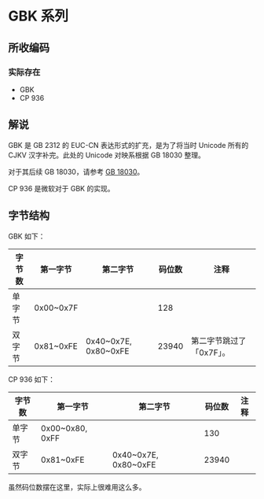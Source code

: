 # GBK 系列

## 所收编码
### 实际存在
- GBK
- CP 936

## 解说
GBK 是 GB 2312 的 EUC-CN 表达形式的扩充，是为了将当时 Unicode 所有的 CJKV 汉字补完。此处的 Unicode 对映系根据 GB 18030 整理。

对于其后续 GB 18030，请参考 [GB 18030](https://github.com/mrhso/IshisashiEncoding/tree/master/%E7%BC%96%E7%A0%81/UTF/GB%2018030)。

CP 936 是微软对于 GBK 的实现。

## 字节结构
GBK 如下：

|字节数|第一字节|第二字节|码位数|注释|
|-|-|-|-|-|
|单字节|0x00~0x7F||128||
|双字节|0x81~0xFE|0x40\~0x7E, 0x80\~0xFE|23940|第二字节跳过了「0x7F」。|

CP 936 如下：

|字节数|第一字节|第二字节|码位数|注释|
|-|-|-|-|-|
|单字节|0x00~0x80, 0xFF||130||
|双字节|0x81~0xFE|0x40\~0x7E, 0x80\~0xFE|23940||

虽然码位数摆在这里，实际上很难用这么多。
